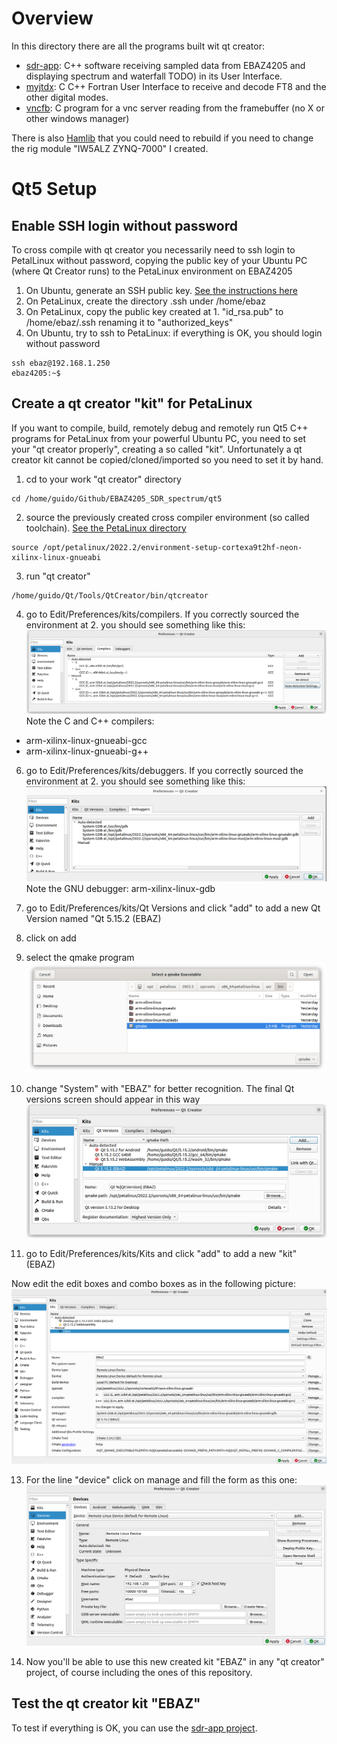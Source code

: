 # Overview

In this directory there are all the programs built wit qt creator:

* [sdr-app](sdr-app): C++ software receiving sampled data from EBAZ4205 and displaying spectrum and waterfall TODO) in its User Interface.
* [myjtdx](myjtdx): C C++ Fortran User Interface to receive and decode FT8 and the other digital modes.
* [vncfb](vncfb): C program for a vnc server reading from the framebuffer (no X or other windows manager)

There is also [Hamlib](https://github.com/guido57/Hamlib) that you could need to rebuild if you need to change the rig module "IW5ALZ ZYNQ-7000" I created.


# Qt5 Setup

## Enable SSH login without password
To cross compile with qt creator you necessarily need to ssh login to PetalLinux without password, copying the public key of your Ubuntu PC (where Qt Creator runs) to the PetaLinux environment on EBAZ4205

1. On Ubuntu, generate an SSH public key. [See the instructions here](https://www.digitalocean.com/community/tutorials/how-to-set-up-ssh-keys-on-ubuntu-22-04) 
2. On PetaLinux, create the directory .ssh under /home/ebaz
3. On PetaLinux, copy the public key created at 1. "id_rsa.pub" to /home/ebaz/.ssh renaming it to "authorized_keys"
4. On Ubuntu, try to ssh to PetaLinux: if everything is OK, you should login without password
```
ssh ebaz@192.168.1.250
ebaz4205:~$ 
```
## Create a qt creator "kit" for PetaLinux
If you want to compile, build, remotely debug and remotely run Qt5 C++ programs for PetaLinux from your powerful Ubuntu PC, you need to set your "qt creator properly", creating a so called "kit". Unfortunately a qt creator kit cannot be copied/cloned/imported so you need to set it by hand.

1. cd to your work "qt creator" directory
```
cd /home/guido/Github/EBAZ4205_SDR_spectrum/qt5
```
 
2. source the previously created cross compiler environment (so called toolchain). [See the PetaLinux directory](../PetaLinux#build-petalinux-sysroot-and-get-crosscompilers)
```
source /opt/petalinux/2022.2/environment-setup-cortexa9t2hf-neon-xilinx-linux-gnueabi 
```
3. run "qt creator"
```
/home/guido/Qt/Tools/QtCreator/bin/qtcreator
```
4. go to Edit/Preferences/kits/compilers. If you correctly sourced the environment at 2. you should see something like this:
![](../docs/compilers.png)
Note the C and C++ compilers:
* arm-xilinx-linux-gnueabi-gcc
* arm-xilinx-linux-gnueabi-g++ 

6. go to Edit/Preferences/kits/debuggers. If you correctly sourced the environment at 2. you should see something like this:
![](../docs/kits-debuggers.png)
Note the GNU debugger: arm-xilinx-linux-gdb

8. go to Edit/Preferences/kits/Qt Versions and click "add" to add a new Qt Version named "Qt 5.15.2 (EBAZ)
9. click on add
10. select the qmake program
   ![](../docs/select_a_qmake_executable.png) 
11. change "System" with "EBAZ" for better recognition. The final Qt versions screen should appear in this way
   ![](../docs/Qt_Versions.png) 
   
12. go to Edit/Preferences/kits/Kits and click "add" to add a new "kit" (EBAZ)

Now edit the edit boxes and combo boxes as in the following picture:
   ![](../docs/kits-ebaz.png)

13. For the line "device" click on manage and fill the form as this one:
   ![](../docs/qt5-devices.png)
    
14. Now you'll be able to use this new created kit "EBAZ" in any "qt creator" project, of course including the ones of this repository.

## Test the qt creator kit "EBAZ"
To test if everything is OK, you can use the [sdr-app project](sdr-app).


